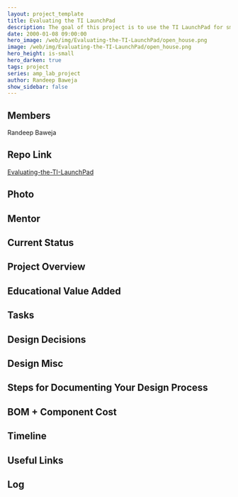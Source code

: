 ```yaml
---
layout: project_template
title: Evaluating the TI LaunchPad
description: The goal of this project is to use the TI LaunchPad for small projects and to compare its usability to the Microchip PIC32 Cerebot and decide which one is better for ECE 2534 (Microcontroller Interfacing), and why. Potential focus on SPI and I2C communication buses.
date: 2000-01-08 09:00:00
hero_image: /web/img/Evaluating-the-TI-LaunchPad/open_house.png
image: /web/img/Evaluating-the-TI-LaunchPad/open_house.png
hero_height: is-small
hero_darken: true
tags: project
series: amp_lab_project
author: Randeep Baweja
show_sidebar: false
---
```




## Members
Randeep Baweja

## Repo Link
<a class="button is-link" href="https://github.com/Amp-Lab-at-VT/Evaluating-the-TI-LaunchPad" >Evaluating-the-TI-LaunchPad</a>

## Photo

## Mentor

## Current Status

## Project Overview


## Educational Value Added


## Tasks

## Design Decisions

## Design Misc

## Steps for Documenting Your Design Process

## BOM + Component Cost

## Timeline

## Useful Links

## Log
            